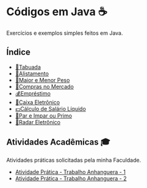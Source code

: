 # Códigos em Java ☕

Exercícios e exemplos simples feitos em Java.

## Índice

- [🧮Tabuada](https://github.com/gabriel-alex279/Java/commit/9a9ef42319a59dee0a0b433f9e62d707d4117d03)
- [🏅Alistamento](https://github.com/gabriel-alex279/Java/commit/eb8faef5c33f9161c90762440099770edda26474)
- [💪Maior e Menor Peso](https://github.com/gabriel-alex279/Java/commit/be997106150de5371ef8248e7fc0a5a4473c7862)
- [🏦Compras no Mercado](https://github.com/gabriel-alex279/Java/commit/09573d35ed22a10e713b9745cd0ed7eb6601f5c1)
- [💰Empréstimo](https://github.com/gabriel-alex279/Java/commit/189dddcb8584d1111013683e5b8d7cd8d49f507d)
- [🏧Caixa Eletrônico](https://github.com/gabriel-alex279/Java/commit/a5828563171da36af5934de0a3590228d1f20d4f)
- [💵Cálculo de Salário Líquido](https://github.com/gabriel-alex279/Java/blob/main/C%C3%A1lculo%20de%20Sal%C3%A1rio%20L%C3%ADquido)
- [🔢Par e Impar ou Primo](https://github.com/gabriel-alex279/Java/commit/b9b2d0b80bde8c81f7b13a26595dc63705e22f67)
- [🚗Radar Eletrônico](https://github.com/gabriel-alex279/Java/commit/fadf56b6d98c49be611c1db36eab87be6ae71a68)
  
## Atividades Acadêmicas 🎓

Atividades práticas solicitadas pela minha Faculdade.

- [Atividade Prática - Trabalho Anhanguera - 1](https://github.com/gabriel-alex279/Java/commit/9f3bdb1e005021fe30946789614a262678f6e5ea)
- [Atividade Prática - Trabalho Anhanguera - 2](https://github.com/gabriel-alex279/Java/commit/c2beb6a26114215fea6aac73909cdfc2716f2387)
